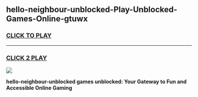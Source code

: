 
## hello-neighbour-unblocked-Play-Unblocked-Games-Online-gtuwx
<h3>
<a href="https://premium76.site?title=hello-neighbour-unblocked&ref=25A">CLICK TO PLAY</a></h3>
<hr>

<h3>
<a href="https://premium76.site?title=hello-neighbour-unblocked&ref=25A">CLICK 2 PLAY</a>
  
</h3>

<a href="https://premium76.site?title=hello-neighbour-unblocked&ref=25A"><img src="https://clearcache.store/games.png"></a>


**hello-neighbour-unblocked games unblocked: Your Gateway to Fun and Accessible Online Gaming**

